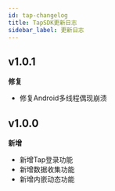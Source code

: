 ```yaml
---
id: tap-changelog
title: TapSDK更新日志
sidebar_label: 更新日志
---
```

## v1.0.1
**修复**
- 修复Android多线程偶现崩溃

## v1.0.0  
**新增**
- 新增Tap登录功能
- 新增数据收集功能
- 新增内嵌动态功能
